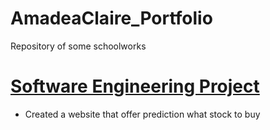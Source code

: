 # AmadeaClaire_Portfolio
Repository of some schoolworks

# [Software Engineering Project]()
- Created a website that offer prediction what stock to buy
